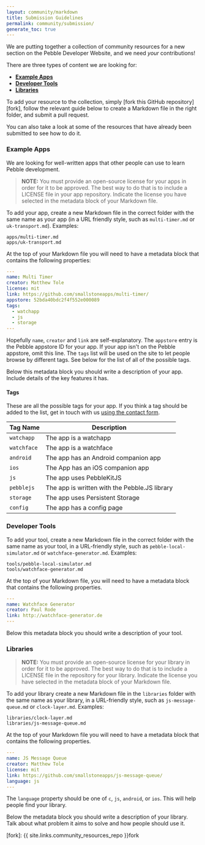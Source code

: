 ```yaml
---
layout: community/markdown
title: Submission Guidelines
permalink: community/submission/
generate_toc: true
---
```


We are putting together a collection of community resources for a new section on
the Pebble Developer Website, and we need *your* contributions!

There are three types of content we are looking for:

* **[Example Apps](#example-apps)**
* **[Developer Tools](#developer-tools)**
* **[Libraries](#libraries)**

To add your resource to the collection, simply [fork this GitHub
repository][fork], follow the relevant guide below to create a Markdown file in
the right folder, and submit a pull request.

You can also take a look at some of the resources that have already been
submitted to see how to do it.

### Example Apps

We are looking for well-written apps that other people can use to learn Pebble
development.

> **NOTE:** You must provide an open-source license for your apps in order for
> it to be approved. The best way to do that is to include a LICENSE file in
> your app repository. Indicate the license you have selected in the
> metadata block of your Markdown file.

To add your app, create a new Markdown file in the correct folder with the same
name as your app (in a URL friendly style, such as `multi-timer.md` or
`uk-transport.md`). Examples:

```
apps/multi-timer.md
apps/uk-transport.md
```

At the top of your Markdown file you will need to have a metadata block that
contains the following properties:

```yaml
---
name: Multi Timer
creator: Matthew Tole
license: mit
link: https://github.com/smallstoneapps/multi-timer/
appstore: 52bda40bdc2f4f552e000089
tags:
  - watchapp
  - js
  - storage
---
```

Hopefully `name`, `creator` and `link` are self-explanatory. The `appstore`
entry is the Pebble appstore ID for your app. If your app isn't on the Pebble
appstore, omit this line. The `tags`  list will be used on the site to let
people browse by different tags. See below for the list of all of the possible
tags.

Below this metadata block you should write a description of your app. Include
details of the key features it has.

#### Tags

These are all the possible tags for your app. If you think a tag should be added
to the list, get in touch with us [using the contact form](/contact/).

Tag Name | Description
---------|------------
`watchapp` | The app is a watchapp
`watchface` | The app is a watchface
`android` | The app has an Android companion app
`ios` | The App has an iOS companion app
`js` | The app uses PebbleKitJS
`pebblejs` | The app is written with the Pebble.JS library
`storage` | The app uses Persistent Storage
`config` | The app has a config page

### Developer Tools

To add your tool, create a new Markdown file in the correct folder with the same
name as your tool, in a URL-friendly style, such as `pebble-local-simulator.md`
or `watchface-generator.md`. Examples:

```
tools/pebble-local-simulator.md
tools/watchface-generator.md
```

At the top of your Markdown file, you will need to have a metadata block that
contains the following properties.

```yaml
---
name: Watchface Generator
creator: Paul Rode
link: http://watchface-generator.de
---
```

Below this metadata block you should write a description of your tool.

### Libraries

> **NOTE:** You must provide an open-source license for your library in order for
> it to be approved. The best way to do that is to include a LICENSE file in the
> repository for your library. Indicate the license you have selected in the
> metadata block of your Markdown file.

To add your library create a new Markdown file in the `libraries` folder with
the same name as your library, in a URL-friendly style, such as
`js-message-queue.md` or `clock-layer.md`. Examples:

```
libraries/clock-layer.md
libraries/js-message-queue.md
```

At the top of your Markdown file you will need to have a metadata block that
contains the following properties.

```yaml
---
name: JS Message Queue
creator: Matthew Tole
license: mit
link: https://github.com/smallstoneapps/js-message-queue/
language: js
---
```

The `language` property should be one of `c`, `js`, `android`, or `ios`. This
will help people find your library.

Below the metadata block you should write a description of your library. Talk
about what problem it aims to solve and how people should use it.

[fork]: {{ site.links.community_resources_repo }}fork